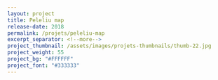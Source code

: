 ```yaml
---
layout: project
title: Peleliu map
release-date: 2018
permalink: /projets/peleliu-map
excerpt_separator: <!--more-->
project_thumbnail: /assets/images/projets-thumbnails/thumb-22.jpg
project_weight: 55
project_bg: "#FFFFFF"
project_font: "#333333"
---
```

